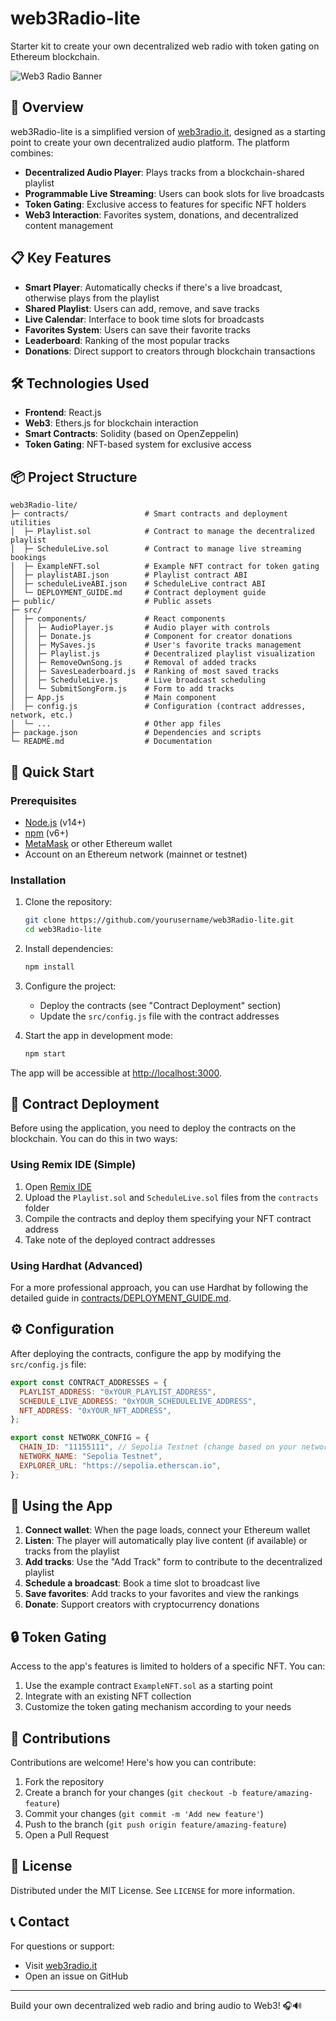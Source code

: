 # web3Radio-lite
Starter kit to create your own decentralized web radio with token gating on Ethereum blockchain.

![Web3 Radio Banner](https://i.ibb.co/placeholder-image/web3radio-banner.png)

## 🎵 Overview

web3Radio-lite is a simplified version of [web3radio.it](https://web3radio.it), designed as a starting point to create your own decentralized audio platform. The platform combines:

- **Decentralized Audio Player**: Plays tracks from a blockchain-shared playlist
- **Programmable Live Streaming**: Users can book slots for live broadcasts
- **Token Gating**: Exclusive access to features for specific NFT holders
- **Web3 Interaction**: Favorites system, donations, and decentralized content management

## 📋 Key Features

- **Smart Player**: Automatically checks if there's a live broadcast, otherwise plays from the playlist
- **Shared Playlist**: Users can add, remove, and save tracks
- **Live Calendar**: Interface to book time slots for broadcasts
- **Favorites System**: Users can save their favorite tracks
- **Leaderboard**: Ranking of the most popular tracks
- **Donations**: Direct support to creators through blockchain transactions

## 🛠️ Technologies Used

- **Frontend**: React.js
- **Web3**: Ethers.js for blockchain interaction
- **Smart Contracts**: Solidity (based on OpenZeppelin)
- **Token Gating**: NFT-based system for exclusive access

## 📦 Project Structure

```
web3Radio-lite/
├─ contracts/                 # Smart contracts and deployment utilities
│  ├─ Playlist.sol            # Contract to manage the decentralized playlist
│  ├─ ScheduleLive.sol        # Contract to manage live streaming bookings
│  ├─ ExampleNFT.sol          # Example NFT contract for token gating
│  ├─ playlistABI.json        # Playlist contract ABI
│  ├─ scheduleLiveABI.json    # ScheduleLive contract ABI
│  └─ DEPLOYMENT_GUIDE.md     # Contract deployment guide
├─ public/                    # Public assets
├─ src/
│  ├─ components/             # React components
│  │  ├─ AudioPlayer.js       # Audio player with controls
│  │  ├─ Donate.js            # Component for creator donations
│  │  ├─ MySaves.js           # User's favorite tracks management
│  │  ├─ Playlist.js          # Decentralized playlist visualization
│  │  ├─ RemoveOwnSong.js     # Removal of added tracks
│  │  ├─ SavesLeaderboard.js  # Ranking of most saved tracks
│  │  ├─ ScheduleLive.js      # Live broadcast scheduling
│  │  └─ SubmitSongForm.js    # Form to add tracks
│  ├─ App.js                  # Main component
│  ├─ config.js               # Configuration (contract addresses, network, etc.)
│  └─ ...                     # Other app files
├─ package.json               # Dependencies and scripts
└─ README.md                  # Documentation
```

## 🚀 Quick Start

### Prerequisites

- [Node.js](https://nodejs.org/) (v14+)
- [npm](https://www.npmjs.com/) (v6+)
- [MetaMask](https://metamask.io/) or other Ethereum wallet
- Account on an Ethereum network (mainnet or testnet)

### Installation

1. Clone the repository:
   ```bash
   git clone https://github.com/yourusername/web3Radio-lite.git
   cd web3Radio-lite
   ```

2. Install dependencies:
   ```bash
   npm install
   ```

3. Configure the project:
   - Deploy the contracts (see "Contract Deployment" section)
   - Update the `src/config.js` file with the contract addresses

4. Start the app in development mode:
   ```bash
   npm start
   ```

The app will be accessible at [http://localhost:3000](http://localhost:3000).

## 🔗 Contract Deployment

Before using the application, you need to deploy the contracts on the blockchain. You can do this in two ways:

### Using Remix IDE (Simple)

1. Open [Remix IDE](https://remix.ethereum.org/)
2. Upload the `Playlist.sol` and `ScheduleLive.sol` files from the `contracts` folder
3. Compile the contracts and deploy them specifying your NFT contract address
4. Take note of the deployed contract addresses

### Using Hardhat (Advanced)

For a more professional approach, you can use Hardhat by following the detailed guide in [contracts/DEPLOYMENT_GUIDE.md](contracts/DEPLOYMENT_GUIDE.md).

## ⚙️ Configuration

After deploying the contracts, configure the app by modifying the `src/config.js` file:

```javascript
export const CONTRACT_ADDRESSES = {
  PLAYLIST_ADDRESS: "0xYOUR_PLAYLIST_ADDRESS",
  SCHEDULE_LIVE_ADDRESS: "0xYOUR_SCHEDULELIVE_ADDRESS",
  NFT_ADDRESS: "0xYOUR_NFT_ADDRESS",
};

export const NETWORK_CONFIG = {
  CHAIN_ID: "11155111", // Sepolia Testnet (change based on your network)
  NETWORK_NAME: "Sepolia Testnet",
  EXPLORER_URL: "https://sepolia.etherscan.io",
};
```

## 📱 Using the App

1. **Connect wallet**: When the page loads, connect your Ethereum wallet
2. **Listen**: The player will automatically play live content (if available) or tracks from the playlist
3. **Add tracks**: Use the "Add Track" form to contribute to the decentralized playlist
4. **Schedule a broadcast**: Book a time slot to broadcast live
5. **Save favorites**: Add tracks to your favorites and view the rankings
6. **Donate**: Support creators with cryptocurrency donations

## 🔒 Token Gating

Access to the app's features is limited to holders of a specific NFT. You can:

1. Use the example contract `ExampleNFT.sol` as a starting point
2. Integrate with an existing NFT collection
3. Customize the token gating mechanism according to your needs

## 🤝 Contributions

Contributions are welcome! Here's how you can contribute:

1. Fork the repository
2. Create a branch for your changes (`git checkout -b feature/amazing-feature`)
3. Commit your changes (`git commit -m 'Add new feature'`)
4. Push to the branch (`git push origin feature/amazing-feature`)
5. Open a Pull Request

## 📜 License

Distributed under the MIT License. See `LICENSE` for more information.

## 📞 Contact

For questions or support:
- Visit [web3radio.it](https://web3radio.it)
- Open an issue on GitHub

---

Build your own decentralized web radio and bring audio to Web3! 🎧🔊
